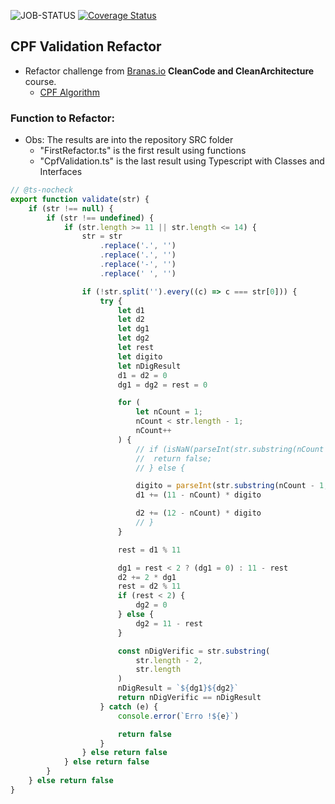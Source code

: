 ![JOB-STATUS](https://github.com/LucasSGomide/ecommerce-clean-arch/actions/workflows/github-action.yml/badge.svg)
[![Coverage Status](https://coveralls.io/repos/github/LucasSGomide/ecommerce-clean-arch/badge.svg?branch=main)](https://coveralls.io/github/LucasSGomide/ecommerce-clean-arch?branch=main)

## CPF Validation Refactor

-   Refactor challenge from [Branas.io](https://app.branas.io/public/products) **CleanCode and CleanArchitecture** course.
    -   [CPF Algorithm](https://www.macoratti.net/alg_cpf.htm)

### Function to Refactor:

-   Obs: The results are into the repository SRC folder
    -   "FirstRefactor.ts" is the first result using functions
    -   "CpfValidation.ts" is the last result using Typescript with Classes and Interfaces

```javascript
// @ts-nocheck
export function validate(str) {
    if (str !== null) {
        if (str !== undefined) {
            if (str.length >= 11 || str.length <= 14) {
                str = str
                    .replace('.', '')
                    .replace('.', '')
                    .replace('-', '')
                    .replace(' ', '')

                if (!str.split('').every((c) => c === str[0])) {
                    try {
                        let d1
                        let d2
                        let dg1
                        let dg2
                        let rest
                        let digito
                        let nDigResult
                        d1 = d2 = 0
                        dg1 = dg2 = rest = 0

                        for (
                            let nCount = 1;
                            nCount < str.length - 1;
                            nCount++
                        ) {
                            // if (isNaN(parseInt(str.substring(nCount -1, nCount)))) {
                            // 	return false;
                            // } else {

                            digito = parseInt(str.substring(nCount - 1, nCount))
                            d1 += (11 - nCount) * digito

                            d2 += (12 - nCount) * digito
                            // }
                        }

                        rest = d1 % 11

                        dg1 = rest < 2 ? (dg1 = 0) : 11 - rest
                        d2 += 2 * dg1
                        rest = d2 % 11
                        if (rest < 2) {
                            dg2 = 0
                        } else {
                            dg2 = 11 - rest
                        }

                        const nDigVerific = str.substring(
                            str.length - 2,
                            str.length
                        )
                        nDigResult = `${dg1}${dg2}`
                        return nDigVerific == nDigResult
                    } catch (e) {
                        console.error(`Erro !${e}`)

                        return false
                    }
                } else return false
            } else return false
        }
    } else return false
}
```
